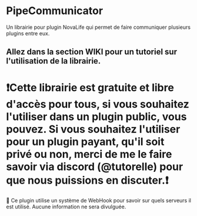 # PipeCommunicator
Un librairie pour plugin NovaLife qui permet de faire communiquer plusieurs plugins entre eux.

## Allez dans la section WIKI pour un tutoriel sur l'utilisation de la librairie.

# ❗Cette librairie est gratuite et libre d'accès pour tous, si vous souhaitez l'utiliser dans un plugin public, vous pouvez. Si vous souhaitez l'utiliser pour un plugin payant, qu'il soit privé ou non, merci de me le faire savoir via discord (@tutorelle) pour que nous puissions en discuter.❗

🔴 Ce plugin utilise un système de WebHook pour savoir sur quels serveurs il est utilisé. Aucune information ne sera divulguée.
